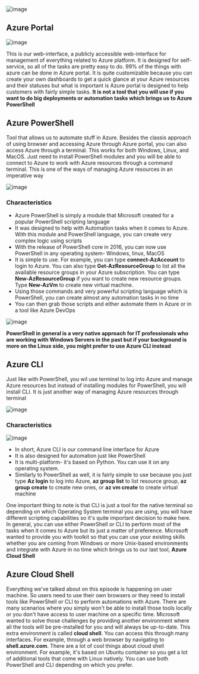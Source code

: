 ![image](https://github.com/user-attachments/assets/0a0140ed-3141-43bf-82ab-55a69613f206)

## Azure Portal

![image](https://github.com/user-attachments/assets/049b88ce-db9b-4fd6-b6e7-0bba0cc11829)

This is our web-interface, a publicly accessible web-interface for management of everything related to Azure platform.
It is designed for self-service, so all of the tasks are pretty easy to do.
99% of the things with azure can be done in Azure portal.
It is quite customizable because you can create your own dashboards to get a quick glance at your Azure resources and their statuses but what is important is Azure portal is designed to help customers with fairly simple tasks.
**It is not a tool that you will use if you want to do big deployments or automation tasks which brings us to Azure PowerShell**

## Azure PowerShell

Tool that allows us to automate stuff in Azure. Besides the classis approach of using browser and accessing Azure through Azure portal, you can also access Azure through a terminal. This works for both Windows, Linux, and MacOS. 
Just need to install PowerShell modules and you will be able to connect to Azure to work with Azure resources through a command terminal. This is one of the ways of managing Azure resources in an imperative way

![image](https://github.com/user-attachments/assets/5ef60d30-ab53-438e-b0ab-00b5d49a252a)

### Characteristics
- Azure PowerShell is simply a module that Microsoft created for a popular PowerShell scripting language
- It was designed to help with Automation tasks when it comes to Azure. With this module and PowerShell language, you can create very complex logic using scripts
- With the release of PowerShell core in 2016, you can now use PowerShell in any operating system- Windows, linux, MacOS
- It is simple to use. For example, you can type **connect-AzAccount** to login to Azure. You can also type **Get-AzResourceGroup** to list all the available resource groups in your Azure subscription. You can type **New-AzResourceGroup** if you want to create new resource groups. Type **New-AzVm** to create new virtual machine.
- Using those commands and very powerful scripting language which is PowerShell, you can create almost any automation tasks in no time
- You can then grab those scripts and either automate them in Azure or in a tool like Azure DevOps

![image](https://github.com/user-attachments/assets/462acd42-0fbf-4b86-bfa3-64632dd98794)

**PowerShell in general is a very native approach for IT professionals who are working with Windows Servers in the past but if your background is more on the Linux side, you might prefer to use **Azure CLI** instead**
 


## Azure CLI

Just like with PowerShell, you wil use terminal to log into Azure and manage Azure resources but instead of installing modules for PowerShell, you will install CLI. It is just another way of managing Azure resources through terminal

![image](https://github.com/user-attachments/assets/79c1fc06-d4d7-4d30-a8be-f3fbe2ee871c)


### Characteristics

![image](https://github.com/user-attachments/assets/99d96e8a-87ae-4d0b-8b20-973567485724)

- In short, Azure CLI is our command line interface for Azure
- It is also designed for automation just like PowerShell
- It is multi-platform- it's based on Python. You can use it on any operating system.
- Similarly to PowerShell as well, it is fairly simple to use because you just type **Az login** to log into Azure, **az group list** to list resource group, **az group create** to create new ones, or **az vm create** to create virtual machine

One important thing to note is that CLI is just a tool for the native terminal so depending on which Operating System terminal you are using, you will have different scripting capabilities so it's quite important decision to make here. In general, you can use either PowerShell or CLI to perform most of the tasks when it comes to Azure but its just a matter of preference. Microsoft wanted to provide you with toolkit so that you can use your existing skills whether you are coming from Windows or more Unix-based environments and integrate with Azure in no time which brings us to our last tool, **Azure Cloud Shell**

## Azure Cloud Shell

Everything we've talked about on this episode is happening on user machine. So users need to use their own browsers or they need to install tools like PowerShell or CLI to perform automations with Azure. There are many scenarios where you simply won't be able to install those tools locally or you don't have access to user machine on a specific time. Microsoft wanted to solve those challenges by providing another environment where all the tools will be pre-installed for you and will always be up-to-date. This extra environment is called **cloud shell**. You can access this through many interfaces. For example, through a web browser by navigating to **shell.azure.com**. There are a lot of cool things about cloud shell environment. For example, it's based on Ubuntu container so you get a lot of additional tools that come with Linux natively. You can use both PowerShell and CLI depending on which you prefer.
